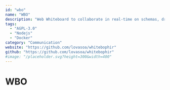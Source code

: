 ```yaml
---
id: "wbo"
name: "WBO"
description: "Web Whiteboard to collaborate in real-time on schemas, drawings, and notes."
tags:
  - "AGPL-3.0"
  - "Nodejs"
  - "Docker"
category: "Communication"
website: "https://github.com/lovasoa/whitebophir"
github: "https://github.com/lovasoa/whitebophir"
#image: "/placeholder.svg?height=300&width=400"
---
```


# WBO
